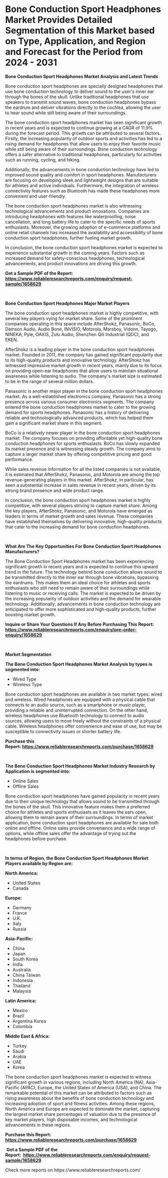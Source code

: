 <p><h1>Bone Conduction Sport Headphones Market Provides Detailed Segmentation of this Market based on Type, Application, and Region and Forecast for the Period from 2024 - 2031</h1></p><p><strong>Bone Conduction Sport Headphones Market Analysis and Latest Trends</strong></p>
<p><p>Bone conduction sport headphones are specially designed headphones that use bone conduction technology to deliver sound to the user's inner ear through the bones of the skull. Unlike traditional headphones that use speakers to transmit sound waves, bone conduction headphones bypass the eardrum and deliver vibrations directly to the cochlea, allowing the user to hear sound while still being aware of their surroundings.</p><p>The bone conduction sport headphones market has seen significant growth in recent years and is expected to continue growing at a CAGR of 11.9% during the forecast period. This growth can be attributed to several factors. Firstly, the increasing popularity of outdoor sports and activities has led to a rising demand for headphones that allow users to enjoy their favorite music while still being aware of their surroundings. Bone conduction technology offers a safer alternative to traditional headphones, particularly for activities such as running, cycling, and hiking.</p><p>Additionally, the advancements in bone conduction technology have led to improved sound quality and comfort in sport headphones. Manufacturers are focusing on developing sleek and lightweight designs that are suitable for athletes and active individuals. Furthermore, the integration of wireless connectivity features such as Bluetooth has made these headphones more convenient and user-friendly.</p><p>The bone conduction sport headphones market is also witnessing technological advancements and product innovations. Companies are introducing headphones with features like waterproofing, noise cancellation, and long battery life to cater to the specific needs of sports enthusiasts. Moreover, the growing adoption of e-commerce platforms and online retail channels has increased the availability and accessibility of bone conduction sport headphones, further fueling market growth.</p><p>In conclusion, the bone conduction sport headphones market is expected to experience substantial growth in the coming years. Factors such as increased demand for safety-conscious headphones, technological advancements, and product innovations are driving this growth.</p></p>
<p><strong>Get a Sample PDF of the Report:&nbsp; <a href="https://www.reliableresearchreports.com/enquiry/request-sample/1658629">https://www.reliableresearchreports.com/enquiry/request-sample/1658629</a></strong></p>
<p>&nbsp;</p>
<p><strong>Bone Conduction Sport Headphones Major Market Players</strong></p>
<p><p>The bone conduction sport headphones market is highly competitive, with several key players vying for market share. Some of the prominent companies operating in this space include AfterShokz, Panasonic, BoCo, Damson Audio, Audio Bone, INVISIO, Motorola, Marsboy, Vidonn, Tayogo, NINEKA, Pyle, OAXIS, Zulu Audio, Shenzhen Qili Industrial (QDC), and EKEN.</p><p>AfterShokz is a leading player in the bone conduction sport headphones market. Founded in 2011, the company has gained significant popularity due to its high-quality products and innovative technology. AfterShokz has witnessed impressive market growth in recent years, mainly due to its focus on providing open-ear headphones that allow users to maintain situational awareness while listening to audio. The company's market size is estimated to be in the range of several million dollars.</p><p>Panasonic is another major player in the bone conduction sport headphones market. As a well-established electronics company, Panasonic has a strong presence across various consumer electronics segments. The company entered the bone conduction headphones market to cater to the growing demand for sports headphones. Panasonic has a history of delivering reliable and technologically advanced products, which has helped them gain a significant market share in this segment.</p><p>BoCo is a relatively newer player in the bone conduction sport headphones market. The company focuses on providing affordable yet high-quality bone conduction headphones for sports enthusiasts. BoCo has slowly expanded its market presence and is witnessing steady growth. The company aims to capture a larger market share by offering competitive pricing and good performance.</p><p>While sales revenue information for all the listed companies is not available, it is estimated that AfterShokz, Panasonic, and Motorola are among the top revenue-generating players in this market. AfterShokz, in particular, has seen a substantial increase in sales revenue in recent years, driven by its strong brand presence and wide product range.</p><p>In conclusion, the bone conduction sport headphones market is highly competitive, with several players striving to capture market share. Among the key players, AfterShokz, Panasonic, and Motorola have emerged as leaders in terms of market growth and sales revenue. These companies have established themselves by delivering innovative, high-quality products that cater to the increasing demand for bone conduction headphones.</p></p>
<p>&nbsp;</p>
<p><strong>What Are The Key Opportunities For Bone Conduction Sport Headphones Manufacturers?</strong></p>
<p><p>The Bone Conduction Sport Headphones market has been experiencing significant growth in recent years and is expected to continue this upward trend in the future. The technology behind bone conduction allows sound to be transmitted directly to the inner ear through bone vibrations, bypassing the eardrums. This makes them an ideal choice for athletes and sports enthusiasts who still need to remain aware of their surroundings while listening to music or receiving calls. The market is expected to be driven by the increasing popularity of outdoor activities and the demand for wearable technology. Additionally, advancements in bone conduction technology are anticipated to offer more sophisticated and high-quality products, further boosting market growth.</p></p>
<p><strong>Inquire or Share Your Questions If Any Before Purchasing This Report: <a href="https://www.reliableresearchreports.com/enquiry/pre-order-enquiry/1658629">https://www.reliableresearchreports.com/enquiry/pre-order-enquiry/1658629</a></strong></p>
<p>&nbsp;</p>
<p><strong>Market Segmentation</strong></p>
<p><strong>The Bone Conduction Sport Headphones Market Analysis by types is segmented into:</strong></p>
<p><ul><li>Wired Type</li><li>Wireless Type</li></ul></p>
<p><p>Bone conduction sport headphones are available in two market types: wired and wireless. Wired headphones are equipped with a physical cable that connects to an audio source, such as a smartphone or music player, providing a reliable and uninterrupted connection. On the other hand, wireless headphones use Bluetooth technology to connect to audio sources, allowing users to move freely without the constraints of a physical cable. Wireless headphones offer convenience and ease of use, but may be susceptible to connectivity issues or shorter battery life.</p></p>
<p><strong>Purchase this Report:&nbsp;<a href="https://www.reliableresearchreports.com/purchase/1658629">https://www.reliableresearchreports.com/purchase/1658629</a></strong></p>
<p>&nbsp;</p>
<p><strong>The Bone Conduction Sport Headphones Market Industry Research by Application is segmented into:</strong></p>
<p><ul><li>Online Sales</li><li>Offline Sales</li></ul></p>
<p><p>Bone conduction sport headphones have gained popularity in recent years due to their unique technology that allows sound to be transmitted through the bones of the skull. This innovative feature makes them a preferred choice for athletes and sports enthusiasts as it leaves the ears open, allowing them to remain aware of their surroundings. In terms of market application, bone conduction sport headphones are available for sale both online and offline. Online sales provide convenience and a wide range of options, while offline sales offer the advantage of trying out the headphones before purchase.</p></p>
<p>&nbsp;</p>
<p><strong>In terms of Region, the Bone Conduction Sport Headphones Market Players available by Region are:</strong></p>
<p>
    <p> <strong> North America: </strong>
        <ul>
            <li>United States</li>
            <li>Canada</li>
        </ul>
        </p> 
    <p> <strong> Europe: </strong>
        <ul>
            <li>Germany</li>
            <li>France</li>
            <li>U.K.</li>
            <li>Italy</li>
            <li>Russia</li>
        </ul>
        </p> 
    <p> <strong> Asia-Pacific: </strong>
        <ul>
            <li>China</li>
            <li>Japan</li>
            <li>South Korea</li>
            <li>India</li>
            <li>Australia</li>
            <li>China Taiwan</li>
            <li>Indonesia</li>
            <li>Thailand</li>
            <li>Malaysia</li>
        </ul>
        </p> 
    <p> <strong> Latin America: </strong>
        <ul>
            <li>Mexico</li>
            <li>Brazil</li>
            <li>Argentina Korea</li>
            <li>Colombia</li>
        </ul>
        </p> 
    <p> <strong> Middle East & Africa: </strong>
        <ul>
            <li>Turkey</li>
            <li>Saudi</li>
            <li>Arabia</li>
            <li>UAE</li>
            <li>Korea</li>
        </ul>
    </p>
    </p>
<p><p>The bone conduction sport headphones market is expected to witness significant growth in various regions, including North America (NA), Asia-Pacific (APAC), Europe, the United States of America (USA), and China. The remarkable potential of this market can be attributed to factors such as rising awareness about the benefits of bone conduction technology and increasing adoption of sport and fitness activities. Among these regions, North America and Europe are expected to dominate the market, capturing the largest market share percentages of valuation due to the presence of key market players, high disposable incomes, and technological advancements in these regions.</p></p>
<p><strong>Purchase this Report: <a href="https://www.reliableresearchreports.com/purchase/1658629">https://www.reliableresearchreports.com/purchase/1658629</a></strong></p>
<p>&nbsp;<strong>Get a Sample PDF of the Report:&nbsp;&nbsp;<a href="https://www.reliableresearchreports.com/enquiry/request-sample/1658629">https://www.reliableresearchreports.com/enquiry/request-sample/1658629</a></strong></p>
<p><strong></strong></p>
<p>Check more reports on https://www.reliableresearchreports.com/</p>